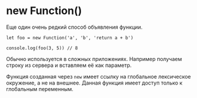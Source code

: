# new Function()
Еще один очень редкий способ объявления функции.

    let foo = new Function('a', 'b', 'return a + b')

    console.log(foo(3, 5)) // 8

Обычно используется в сложных приложениях. Например получаем строку из сервера и вставляем её как параметр.

Функция созданная через `new` имеет ссылку на глобальное лексическое окружение, а не на внешнее. Данная функция имеет доступ только к глобальным переменным.
